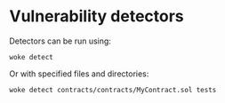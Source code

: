 # Vulnerability detectors

Detectors can be run using:
```shell
woke detect
```

Or with specified files and directories:
```shell
woke detect contracts/contracts/MyContract.sol tests
```